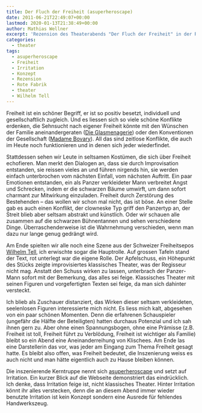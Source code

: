 ```yaml
---
title: Der Fluch der Freiheit (asuperheroscape)
date: 2011-06-21T22:49:07+00:00
lastmod: 2020-01-13T21:38:49+00:00
author: Mathias Wellner
excerpt: 'Rezension des Theaterabends "Der Fluch der Freiheit" in der Roten Fabrik, inszeniert von asuperheroscape. '
categories:
  - theater
tags:
  - asuperheroscape
  - Freiheit
  - Irritation
  - Konzept
  - Rezension
  - Rote Fabrik
  - theater
  - Wilhelm Tell
---
```

Freiheit ist ein schöner Begriff, er ist so positiv besetzt, individuell und gesellschaftlich zugleich. Und es liessen sich so viele schöne Konflikte erdenken, die Sehnsucht nach eigener Freiheit könnte mit den Wünschen der Familie aneinandergeraten ([Die Glasmenagerie](http://de.wikipedia.org/wiki/Die_Glasmenagerie)) oder den Konventionen der Gesellschaft ([Madame Bovary](http://de.wikipedia.org/wiki/Madame_Bovary)). All das sind zeitlose Konflikte, die auch im Heute noch funktionieren und in denen sich jeder wiederfindet. 

Stattdessen sehen wir Leute in seltsamen Kostümen, die sich über Freiheit echofieren. Man merkt den Dialogen an, dass sie durch Improvisation entstanden, sie reissen vieles an und führen nirgends hin, sie werden einfach unterbrochen vom nächsten Einfall, vom nächsten Auftritt. Ein paar Emotionen entstanden, ein als Panzer verkleideter Mann verbreitet Angst und Schrecken, indem er die schwarzen Bäume umwirft, um dann sofort charmant zur Mitwirkung einzuladen. Freiheit durch Zerstörung des Bestehenden &ndash; das wollen wir schon mal nicht, das ist böse. An einer Stelle gab es auch einen Konflikt, der clowneske Typ griff den Panzertyp an, der Streit blieb aber seltsam abstrakt und künstlich. Oder wir schauen alle zusammen auf die schwarzen Bühnentannen und sehen verschiedene Dinge. Überraschenderweise ist die Wahrnehmung verschieden, wenn man dazu nur lange genug gedrängt wird. 

Am Ende spielten wir alle noch eine Szene aus der Schweizer Freiheitsepos [Wilhelm Tell](http://de.wikipedia.org/wiki/Wilhelm_Tell_%28Schiller%29), ich erwischte sogar die Hauptrolle. Auf grossen Tafeln stand der Text, rot unterlegt war die eigene Rolle. Der Apfelschuss, ein Höhepunkt des Stücks zeigte improvisiertes klassisches Theater, was der Regisseur nicht mag. Anstatt den Schuss wirken zu lassen, unterbrach der Panzer-Mann sofort mit der Bemerkung, das alles sei feige. Klassisches Theater mit seinen Figuren und vorgefertigten Texten sei feige, da man sich dahinter versteckt. 

Ich blieb als Zuschauer distanziert, das Wirken dieser seltsam verkleideten, seelenlosen Figuren interessierte mich nicht. Es liess mich kalt, abgesehen von ein paar schönen Momenten. Denn die erfahrenen Schauspieler (ungefähr die Hälfte der Beteiligten) hatten durchaus Potenzial und ich sah ihnen gern zu. Aber ohne einen Spannungsbogen, ohne eine Prämisse (z.B. Freiheit ist toll, Freiheit führt zu Verblödung, Freiheit ist wichtiger als Familie) bleibt so ein Abend eine Aneinanderreihung von Klischees. Am Ende las eine Darstellerin das vor, was jeder am Eingang zum Thema Freiheit gesagt hatte. Es bleibt also offen, was Freiheit bedeutet, die Inszenierung weiss es auch nicht und man hätte eigentlich auch zu Hause bleiben können. 

Die inszenierende Kerntruppe nennt sich [asuperheroscape](http://www.asuperheroscape.com/) und setzt auf Irritation. Ein kurzer Blick auf die Webseite demonstriert das eindrücklich. Ich denke, dass Irritation feige ist, nicht klassisches Theater. Hinter Irritation könnt ihr alles verstecken, denn die an diesem Abend immer wieder benutzte Irritation ist kein Konzept sondern eine Ausrede für fehlendes Handwerkszeug.